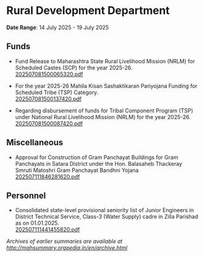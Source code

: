 # Rural Development Department

**Date Range**: 14 July 2025 - 19 July 2025


## Funds
- Fund Release to Maharashtra State Rural Livelihood Mission (NRLM) for Scheduled Castes (SCP) for the year 2025-26.\
  [202507081500065320.pdf](https://gr.maharashtra.gov.in/Site/Upload/Government%20Resolutions/English/202507081500065320.pdf)

- For the year 2025-26 Mahila Kisan Sashaktikaran Pariyojana Funding for Scheduled Tribe (TSP) Category.\
  [202507081500137420.pdf](https://gr.maharashtra.gov.in/Site/Upload/Government%20Resolutions/English/202507081500137420.pdf)

- Regarding disbursement of funds for Tribal Component Program (TSP) under National Rural Livelihood Mission (NRLM) for the year 2025-26.\
  [202507081500087420.pdf](https://gr.maharashtra.gov.in/Site/Upload/Government%20Resolutions/English/202507081500087420.pdf)

## Miscellaneous
- Approval for Construction of Gram Panchayat Buildings for Gram Panchayats in Satara District under the Hon. Balasaheb Thackeray Smruti Matoshri Gram Panchayat Bandhni Yojana\
  [202507111846281620.pdf](https://gr.maharashtra.gov.in/Site/Upload/Government%20Resolutions/English/202507111846281620.pdf)

## Personnel
- Consolidated state-level provisional seniority list of Junior Engineers in District Technical Service, Class-3 (Water Supply) cadre in Zilla Parishad as on 01.01.2025.\
  [202507111441455820.pdf](https://gr.maharashtra.gov.in/Site/Upload/Government%20Resolutions/English/202507111441455820.pdf)


*Archives of earlier summaries are available at http://mahsummary.orgpedia.in/en/archive.html*